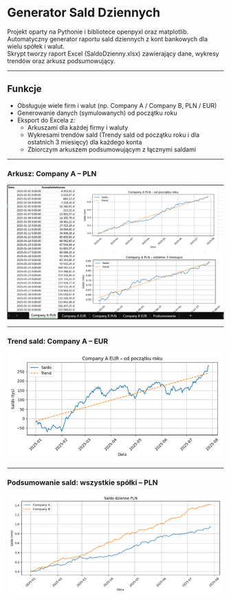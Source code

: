 <h1>Generator Sald Dziennych</h1>

Projekt oparty na Pythonie i bibliotece openpyxl oraz matplotlib.<br>
Automatyczny generator raportu sald dziennych z kont bankowych dla wielu spółek i walut.<br> 
Skrypt tworzy raport Excel (SaldoDzienny.xlsx) zawierający dane, wykresy trendów oraz arkusz podsumowujący.<br>


<hr>

<h2>Funkcje </h2>

- Obsługuje wiele firm i walut (np. Company A / Company B, PLN / EUR)
- Generowanie danych (symulowanych) od początku roku
- Eksport do Excela z:
  - Arkuszami dla każdej firmy i waluty
  - Wykresami trendów sald (Trendy sald od początku roku i dla ostatnich 3 miesięcy) dla każdego konta
  - Zbiorczym arkuszem podsumowującym z łącznymi saldami

<hr>

<h3>Arkusz: Company A – PLN</h3>
<img src="images/company%20A%20PLN.png" alt="Arkusz Company A" width="700"/>

<hr>

<h3>Trend sald: Company A – EUR</h3>
<img src="images/wykres%20A%20EUR.png" alt="Wykres EUR A" width="700"/>

<hr>

<h3>Podsumowanie sald: wszystkie spółki – PLN</h3>
<img src="images/podsumowanie%20PLN.png" alt="Podsumowanie PLN" width="700"/>